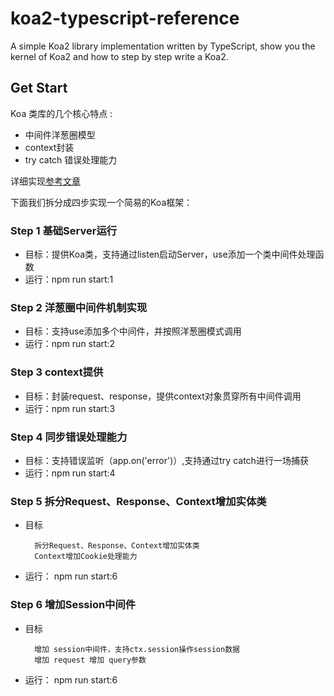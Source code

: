 # koa2-typescript-reference

A simple Koa2 library implementation written by TypeScript, show you the kernel of Koa2 and how to step by step write a Koa2.

## Get Start

Koa 类库的几个核心特点 : 

* 中间件洋葱圈模型
* context封装
* try catch 错误处理能力

详细实现[参考文章](https://github.com/rrd-fe/blog/blob/master/nodejs/koa2-implementation.md)

下面我们拆分成四步实现一个简易的Koa框架：

### Step 1 基础Server运行

* 目标：提供Koa类，支持通过listen启动Server，use添加一个类中间件处理函数
* 运行：npm run start:1

### Step 2 洋葱圈中间件机制实现

* 目标：支持use添加多个中间件，并按照洋葱圈模式调用
* 运行：npm run start:2

### Step 3 context提供

* 目标：封装request、response，提供context对象贯穿所有中间件调用
* 运行：npm run start:3

### Step 4 同步错误处理能力

* 目标：支持错误监听（app.on('error')）,支持通过try catch进行一场捕获
* 运行：npm run start:4

### Step 5 拆分Request、Response、Context增加实体类

* 目标

        拆分Request、Response、Context增加实体类
        Context增加Cookie处理能力

* 运行： npm run start:6

### Step 6 增加Session中间件

* 目标 

        增加 session中间件，支持ctx.session操作session数据
        增加 request 增加 query参数

* 运行： npm run start:6